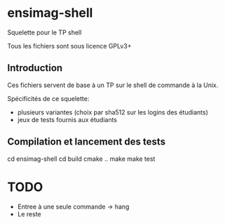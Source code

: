 ensimag-shell
=============

Squelette pour le TP shell

Tous les fichiers sont sous licence GPLv3+

Introduction
----------

Ces fichiers servent de base à un TP sur le shell de commande à la Unix.

Spécificités de ce squelette:
- plusieurs variantes (choix par sha512 sur les logins des étudiants)
- jeux de tests fournis aux étudiants

Compilation et lancement des tests
----------

cd ensimag-shell
cd build
cmake ..
make
make test

TODO
====
* Entree à une seule commande -> hang
* Le reste
